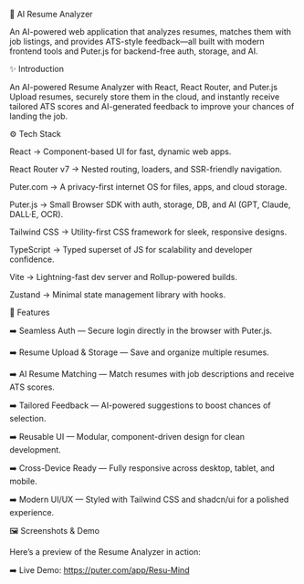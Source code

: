 📄 AI Resume Analyzer

An AI-powered web application that analyzes resumes, matches them with job listings, and provides ATS-style feedback—all built with modern frontend tools and Puter.js for backend-free auth, storage, and AI.

<a name="introduction">✨ Introduction</a>

An AI-powered Resume Analyzer with React, React Router, and Puter.js <br>
Upload resumes, securely store them in the cloud, and instantly receive tailored ATS scores and AI-generated feedback to improve your chances of landing the job.

<a name="tech stack">⚙️ Tech Stack</a>

React → Component-based UI for fast, dynamic web apps.

React Router v7 → Nested routing, loaders, and SSR-friendly navigation.

Puter.com → A privacy-first internet OS for files, apps, and cloud storage.

Puter.js → Small Browser SDK with auth, storage, DB, and AI (GPT, Claude, DALL·E, OCR).

Tailwind CSS → Utility-first CSS framework for sleek, responsive designs.

TypeScript → Typed superset of JS for scalability and developer confidence.

Vite → Lightning-fast dev server and Rollup-powered builds.

Zustand → Minimal state management library with hooks.

<a name="features">🔋 Features</a>

➡️ Seamless Auth — Secure login directly in the browser with Puter.js.

➡️ Resume Upload & Storage — Save and organize multiple resumes.

➡️ AI Resume Matching — Match resumes with job descriptions and receive ATS scores.

➡️ Tailored Feedback — AI-powered suggestions to boost chances of selection.

➡️ Reusable UI — Modular, component-driven design for clean development.

➡️ Cross-Device Ready — Fully responsive across desktop, tablet, and mobile.

➡️ Modern UI/UX — Styled with Tailwind CSS and shadcn/ui for a polished experience.

<a name="screenshots">🖼️ Screenshots & Demo</a>

Here’s a preview of the Resume Analyzer in action:

➡️ Live Demo: https://puter.com/app/Resu-Mind
